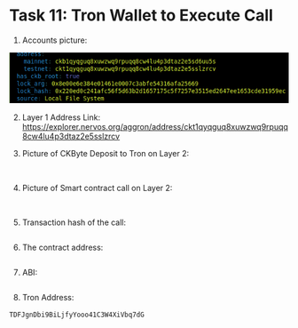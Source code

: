 # Task 11: Tron Wallet to Execute Call

1) Accounts picture:

![](./account.png)

2) Layer 1 Address Link:
https://explorer.nervos.org/aggron/address/ckt1qyqguq8xuwzwq9rpuqq8cw4lu4p3dtaz2e5sslzrcv

3) Picture of CKByte Deposit to Tron on Layer 2:

![]()
![]()

4) Picture of Smart contract call on Layer 2:

![]()
![]()

5) Transaction hash of the call:
```

```

6) The contract address:
```

```

7) ABI:
```

```

8) Tron Address:
```
TDFJgnDbi9BiLjfyYooo41C3W4XiVbq7dG
```
